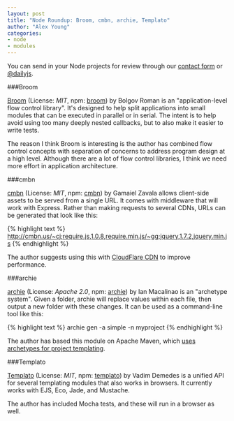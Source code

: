 ```yaml
---
layout: post
title: "Node Roundup: Broom, cmbn, archie, Templato"
author: "Alex Young"
categories: 
- node
- modules
---
```


<div class="intro">
You can send in your Node projects for review through our <a href="/contact.html">contact form</a> or <a href="http://twitter.com/dailyjs">@dailyjs</a>.
</div>

###Broom

[Broom](https://github.com/bolgovr/broom) (License: _MIT_, npm: [broom](http://search.npmjs.org/#/broom)) by Bolgov Roman is an "application-level flow control library".  It's designed to help split applications into small modules that can be executed in parallel or in serial.  The intent is to help avoid using too many deeply nested callbacks, but to also make it easier to write tests.

The reason I think Broom is interesting is the author has combined flow control concepts with separation of concerns to address program design at a high level.  Although there are a lot of flow control libraries, I think we need more effort in application architecture.

###cmbn

[cmbn](https://github.com/gzip/node-cmbn) (License: _MIT_, npm: [cmbn](http://search.npmjs.org/#/cmbn)) by Gamaiel Zavala allows client-side assets to be served from a single URL.  It comes with middleware that will work with Express.  Rather than making requests to several CDNs, URLs can be generated that look like this:

{% highlight text %}
http://cmbn.us/~cj;require.js,1.0.8,require.min.js/~gg;jquery,1.7.2,jquery.min.js
{% endhighlight %}

The author suggests using this with [CloudFlare CDN](http://www.cloudflare.com/) to improve performance.

###archie

[archie](https://github.com/simplyianm/archie) (License: _Apache 2.0_, npm: [archie](http://search.npmjs.org/#/archie)) by Ian Macalinao is an "archetype system".  Given a folder, archie will replace values within each file, then output a new folder with these changes.  It can be used as a command-line tool like this:

{% highlight text %}
archie gen -a simple -n myproject
{% endhighlight %}

The author has based this module on Apache Maven, which [uses archetypes for project templating](http://maven.apache.org/guides/introduction/introduction-to-archetypes.html).

###Templato

[Templato](https://github.com/vdemedes/templato) (License: _MIT_, npm: [templato](http://search.npmjs.org/#/templato)) by Vadim Demedes is a unified API for several templating modules that also works in browsers.  It currently works with EJS, Eco, Jade, and Mustache.  

The author has included Mocha tests, and these will run in a browser as well.
